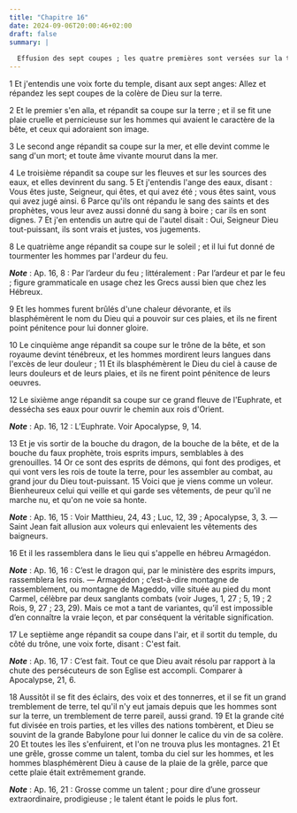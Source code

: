 ```yaml
---
title: "Chapitre 16"
date: 2024-09-06T20:00:46+02:00
draft: false
summary: |
  
  Effusion des sept coupes ; les quatre premières sont versées sur la terre, sur les eaux et sur le soleil ; la cinquième sur le trône de la bête ; la sixième sur l’Euphrate ; la septième est répandue dans l’air ; mais elle est précédée de l’annonce de l’avènement du Seigneur.
---
```



1 Et j'entendis une voix forte du temple, disant aux sept anges: Allez et répandez les sept coupes de la colère de Dieu sur la terre.


2 Et le premier s'en alla, et répandit sa coupe sur la terre ; et il se fit une plaie cruelle et pernicieuse sur les hommes qui avaient le caractère de la bête, et ceux qui adoraient son image.


3 Le second ange répandit sa coupe sur la mer, et elle devint comme le sang d'un mort; et toute âme vivante mourut dans la mer.


4 Le troisième répandit sa coupe sur les fleuves et sur les sources des eaux, et elles devinrent du sang. 5 Et j'entendis l'ange des eaux, disant : Vous êtes juste, Seigneur, qui êtes, et qui avez été ; vous êtes saint, vous qui avez jugé ainsi. 6 Parce qu'ils ont répandu le sang des saints et des prophètes, vous leur avez aussi donné du sang à boire ; car ils en sont dignes. 7 Et j'en entendis un autre qui de l'autel disait : Oui, Seigneur Dieu tout-puissant, ils sont vrais et justes, vos jugements.


8 Le quatrième ange répandit sa coupe sur le soleil ; et il lui fut donné de tourmenter les hommes par l'ardeur du feu.

***Note*** :  Ap. 16, 8 : Par l’ardeur du feu ; littéralement : Par l’ardeur et par le feu ; figure grammaticale en usage chez les Grecs aussi bien que chez les Hébreux.

9 Et les hommes furent brûlés d'une chaleur dévorante, et ils blasphémèrent le nom du Dieu qui a pouvoir sur ces plaies, et ils ne firent point pénitence pour lui donner gloire.


10 Le cinquième ange répandit sa coupe sur le trône de la bête, et son royaume devint ténébreux, et les hommes mordirent leurs langues dans l'excès de leur douleur ; 11 Et ils blasphémèrent le Dieu du ciel à cause de leurs douleurs et de leurs plaies, et ils ne firent point pénitence de leurs oeuvres.


12 Le sixième ange répandit sa coupe sur ce grand fleuve de l'Euphrate, et dessécha ses eaux pour ouvrir le chemin aux rois d'Orient.

***Note*** :  Ap. 16, 12 : L’Euphrate. Voir Apocalypse, 9, 14.


13 Et je vis sortir de la bouche du dragon, de la bouche de la bête, et de la bouche du faux prophète, trois esprits impurs, semblables à des grenouilles. 14 Or ce sont des esprits de démons, qui font des prodiges, et qui vont vers les rois de toute la terre, pour les assembler au combat, au grand jour du Dieu tout-puissant. 15 Voici que je viens comme un voleur. Bienheureux celui qui veille et qui garde ses vêtements, de peur qu'il ne marche nu, et qu'on ne voie sa honte.

***Note*** :  Ap. 16, 15 : Voir Matthieu, 24, 43 ; Luc, 12, 39 ; Apocalypse, 3, 3. ― Saint Jean fait allusion aux voleurs qui enlevaient les vêtements des baigneurs.

16 Et il les rassemblera dans le lieu qui s'appelle en hébreu Armagédon.

***Note*** :  Ap. 16, 16 : C’est le dragon qui, par le ministère des esprits impurs, rassemblera les rois. ― Armagédon ; c’est-à-dire montagne de rassemblement, ou montagne de Mageddo, ville située au pied du mont Carmel, célèbre par deux sanglants combats (voir Juges, 1, 27 ; 5, 19 ; 2 Rois, 9, 27 ; 23, 29). Mais ce mot a tant de variantes, qu’il est impossible d’en connaître la vraie leçon, et par conséquent la véritable signification.


17 Le septième ange répandit sa coupe dans l'air, et il sortit du temple, du côté du trône, une voix forte, disant : C'est fait.

***Note*** :  Ap. 16, 17 : C’est fait. Tout ce que Dieu avait résolu par rapport à la chute des persécuteurs de son Eglise est accompli. Comparer à Apocalypse, 21, 6.


18 Aussitôt il se fit des éclairs, des voix et des tonnerres, et il se fit un grand tremblement de terre, tel qu'il n'y eut jamais depuis que les hommes sont sur la terre, un tremblement de terre pareil, aussi grand. 19 Et la grande cité fut divisée en trois parties, et les villes des nations tombèrent, et Dieu se souvint de la grande Babylone pour lui donner le calice du vin de sa colère. 20 Et toutes les îles s'enfuirent, et l'on ne trouva plus les montagnes. 21 Et une grêle, grosse comme un talent, tomba du ciel sur les hommes, et les hommes blasphémèrent Dieu à cause de la plaie de la grêle, parce que cette plaie était extrêmement grande.

***Note*** :  Ap. 16, 21 : Grosse comme un talent ; pour dire d’une grosseur extraordinaire, prodigieuse ; le talent étant le poids le plus fort.

